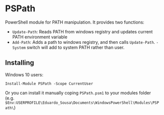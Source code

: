 # PSPath

PowerShell module for PATH manipulation. It provides two functions:

* `Update-Path`: Reads PATH from windows registry and updates current PATH
  environment variable
* `Add-Path`: Adds a path to windows registry, and then calls `Update-Path`.
  `-System` switch will add to system PATH rather than user.

## Installing

Windows 10 users:

    Install-Module PSPath -Scope CurrentUser
  
Or you can install it manually coping `PSPath.psm1` to your modules folder (e.g.
` $Env:USERPROFILE\Eduardo_Sousa\Documents\WindowsPowerShell\Modules\PSPath\`)
